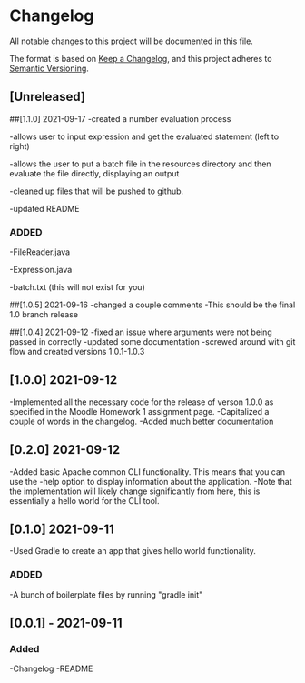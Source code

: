 # Changelog


All notable changes to this project will be documented in this file.

The format is based on [Keep a Changelog](https://keepachangelog.com/en/1.0.0/),
and this project adheres to [Semantic Versioning](https://semver.org/spec/v2.0.0.html).

## [Unreleased]

##[1.1.0] 2021-09-17
-created a number evaluation process

-allows user to input expression and get the evaluated statement (left to right)

-allows the user to put a batch file in the resources directory and then 
evaluate the file directly, displaying an output

-cleaned up files that will be pushed to github. 

-updated README

### ADDED
-FileReader.java

-Expression.java

-batch.txt (this will not exist for you)

##[1.0.5] 2021-09-16
-changed a couple comments
-This should be the final 1.0 branch release

##[1.0.4] 2021-09-12
-fixed an issue where arguments were not being passed in correctly
-updated some documentation
-screwed around with git flow and created versions 1.0.1-1.0.3 

## [1.0.0] 2021-09-12

-Implemented all the necessary code for the release of verson 1.0.0 as specified in the Moodle Homework 1 assignment page. 
-Capitalized a couple of words in the changelog. 
-Added much better documentation

## [0.2.0] 2021-09-12

-Added basic Apache common CLI functionality. This means that you can use the -help option to display information about the application.
-Note that the implementation will likely change significantly from here, this is essentially a hello world for the CLI tool. 

## [0.1.0] 2021-09-11

-Used Gradle to create an app that gives hello world functionality. 

### ADDED
-A bunch of boilerplate files by running "gradle init" 

## [0.0.1] - 2021-09-11
### Added
-Changelog
-README